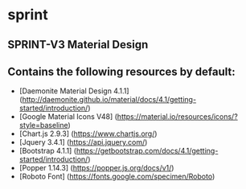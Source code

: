 # sprint
## SPRINT-V3 Material Design

## Contains the following resources by default:
* [Daemonite Material Design 4.1.1] (http://daemonite.github.io/material/docs/4.1/getting-started/introduction/)
* [Google Material Icons V48] (https://material.io/resources/icons/?style=baseline)
* [Chart.js 2.9.3] (https://www.chartjs.org/)
* [Jquery 3.4.1] (https://api.jquery.com/)
* [Bootstrap 4.1.1] (https://getbootstrap.com/docs/4.1/getting-started/introduction/)
* [Popper 1.14.3] (https://popper.js.org/docs/v1/)
* [Roboto Font] (https://fonts.google.com/specimen/Roboto)
